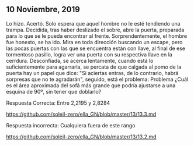 ## 10 Noviembre, 2019
Lo hizo. Acertó. Solo espera que aquel hombre no le esté tendiendo una trampa. Decidida, tras haber deslizado el sobre, abre la puerta, preparada para lo que se le pueda encontrar al frente. Sorprendentemente, el hombre fue honesto, se ha ido. 
Mira en toda dirección buscando un escape, pero las pocas puertas con las que se encuentra están con llave, al final de ese tormentoso pasillo, logra ver una puerta con su respectiva llave en la cerrdura. Desconfiada, se acerca lentamente, cuando está lo suficientemente para agarrarla, se percata de que calgada al pomo de la puerta hay un papel que dice: "Si aciertas entras, de lo contrario, habrá sorpresas que no te agradarán", seguido, está el problema: Problema ¿Cuál es el área aproximada del sofá más grande que podría ajustarse a una esquina de 90º, sin tener que doblarlo?

Respuesta Correcta: Entre 2,2195 y 2,8284 

https://github.com/soleil-zero/ella_GN/blob/master/13/13.3.md

Respuesta incorrecta: Cualquiera fuera de este rango

https://github.com/soleil-zero/ella_GN/blob/master/13/13.2.md
